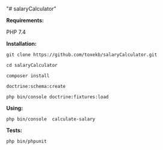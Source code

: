 "# salaryCalculator" 

**Requirements:**

PHP 7.4


**Installation:**

 `git clone https://github.com/toxekb/salaryCalculator.git`

 `cd salaryCalculator`

 `composer install`
 
 `doctrine:schema:create`
 
 `php bin/console doctrine:fixtures:load`
 
 **Using:**
 
 `php bin/console  calculate-salary`

**Tests:**

`php bin/phpunit`


